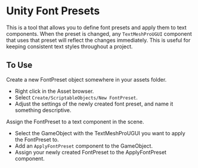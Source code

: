 # Unity Font Presets

This is a tool that allows you to define font presets and apply them to text components. When the preset is changed, any `TextMeshProUGUI` component that uses that preset will reflect the changes immediately. This is useful for keeping consistent text styles throughout a project.

## To Use

Create a new FontPreset object somewhere in your assets folder.
- Right click in the Asset browser.
- Select `Create/ScriptableObjects/New FontPreset`.
- Adjust the settings of the newly created font preset, and name it something descriptive.

Assign the FontPreset to a text component in the scene.
- Select the GameObject with the TextMeshProUGUI you want to apply the FontPreset to.
- Add an `ApplyFontPreset` component to the GameObject.
- Assign your newly created FontPreset to the ApplyFontPreset component.
